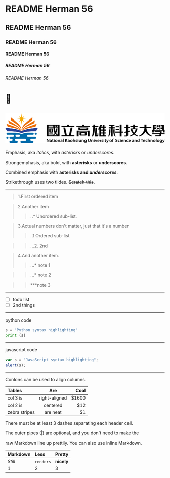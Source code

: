 # README Herman 56
## README Herman 56
### README Herman 56
#### README Herman 56
##### README Herman 56
###### README Herman 56

# 🥺

![nkust](nkust.png "NKUST")
---
Emphasis, aka *italics*, with *asterisks* or *underscores*.

Strongemphasis, aka bold, with **asterisks** or **underscores**.

Combined emphasis with **asterisks and *underscores***.

Strikethrough uses two tildes. ~~Scratch this~~.

---
>1.First ordered item

>2.Another item
>>..* Unordered sub-list.

>3.Actual numbers don't matter, just that it's a number
>>..1.Ordered sub-list

>>...2. 2nd

>4.And another item.
>>...* note 1

>>...* note 2

>>***note 3

---

- [ ] todo list
- [ ] 2nd things

---
python code

```python
s = "Python syntax highlighting"
print (s)
```
---
javascript code
```js
var s = "JavaScript syntax highlighting";
alert(s);
```
---
Conlons can be used to align columns.

| Tables     | Are | Cool  |
|:---|:---:|------:|
| col 3 is  | right-aligned | $1600  |
| col 2 is  | centered | $12  |
| zebra stripes  | are neat | $1  |

There must be at least 3 dashes separating each header cell.

The outer pipes (|) are optional, and you don't need to make the

raw Markdown line up prettily. You can also use inline Markdown.

| Markdown  | Less  | Pretty  |
|:----------|:------|:--------|
| *Still* | `renders`  | **nicely**  |
| 1 | 2 | 3  |


